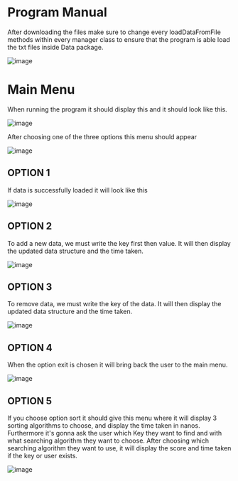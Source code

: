 # Program Manual
After downloading the files make sure to change every loadDataFromFile methods within every manager class to ensure that the program is able load the txt files inside Data package. 

![image](https://github.com/esojas/Data-Structure-Final-Group-Project/assets/144889670/26de7cce-6e6f-42ef-a6ac-eca6abb43430)

# Main Menu
When running the program it should display this and it should look like this.

![image](https://github.com/esojas/Data-Structure-Final-Group-Project/assets/144889670/b0ff2ecc-d861-4d0b-b497-bdbc5791f5ae)

After choosing one of the three options this menu should appear

![image](https://github.com/esojas/Data-Structure-Final-Group-Project/assets/144889670/979cb07a-83b3-432a-a06d-e68ccda2dea7)

<h2> OPTION 1 </h2>
If data is successfully loaded it will look like this

![image](https://github.com/esojas/Data-Structure-Final-Group-Project/assets/144889670/fa148883-bba8-49ea-8d80-cdeb5cef4538)

<h2> OPTION 2 </h2>
To add a new data, we must write the key first then value. It will then display the updated data structure and the time taken.

![image](https://github.com/esojas/Data-Structure-Final-Group-Project/assets/144889670/09e86bfa-4a44-4c83-a45d-0a88d4976938)

<h2> OPTION 3 </h2>
To remove data, we must write the key of the data. It will then display the updated data structure and the time taken.

![image](https://github.com/esojas/Data-Structure-Final-Group-Project/assets/144889670/c30d6aaa-6016-49d2-b2b9-754bac128c21)

<h2> OPTION 4 </h2>
When the option exit is chosen it will bring back the user to the main menu.

![image](https://github.com/esojas/Data-Structure-Final-Group-Project/assets/144889670/2d3a502b-6361-432a-b81f-ea250fd357af)

<h2> OPTION 5 </h2>
If you choose option sort it should give this menu where it will display 3 sorting algorithms to choose, and display the time taken in nanos. Furthermore it's gonna ask the user which Key they want to find and with what searching algorithm they want to choose. After choosing which searching algorithm they want to use, it will display the score and time taken if the key or user exists.

![image](https://github.com/esojas/Data-Structure-Final-Group-Project/assets/144889670/da96ba1e-5952-42c0-b5cd-c8bcc6363184)

